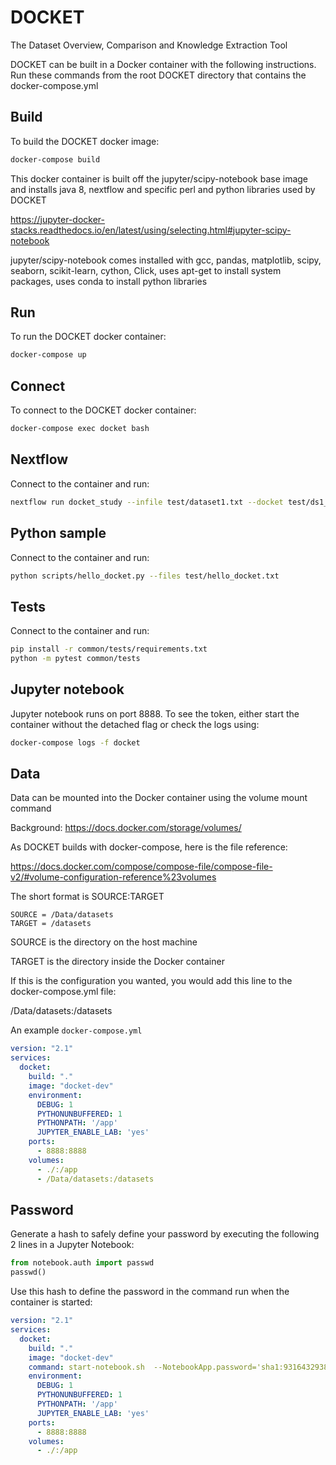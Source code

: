# DOCKET
The Dataset Overview, Comparison and Knowledge Extraction Tool

DOCKET can be built in a Docker container with the following instructions.
Run these commands from the root DOCKET directory that contains the docker-compose.yml

## Build

To build the DOCKET docker image:

```bash
docker-compose build
```

This docker container is built off the jupyter/scipy-notebook base image and installs java 8, nextflow and specific perl and python libraries used by DOCKET

 https://jupyter-docker-stacks.readthedocs.io/en/latest/using/selecting.html#jupyter-scipy-notebook

jupyter/scipy-notebook comes installed with gcc, pandas, matplotlib, scipy, seaborn, scikit-learn, cython, Click, uses apt-get to install system packages, uses conda to install python libraries

## Run

To run the DOCKET docker container:

```bash
docker-compose up
```

## Connect

To connect to the DOCKET docker container:

```bash
docker-compose exec docket bash
```


## Nextflow

Connect to the container and run:

```bash
nextflow run docket_study --infile test/dataset1.txt --docket test/ds1_test
```

## Python sample

Connect to the container and run:

```bash
python scripts/hello_docket.py --files test/hello_docket.txt
```

## Tests

Connect to the container and run:

```bash
pip install -r common/tests/requirements.txt
python -m pytest common/tests
```

## Jupyter notebook

Jupyter notebook runs on port 8888.
To see the token, either start the container without the detached flag
or check the logs using:

```bash
docker-compose logs -f docket
```

## Data

Data can be mounted into the Docker container using the volume mount command

Background: https://docs.docker.com/storage/volumes/

As DOCKET builds with docker-compose, here is the file reference:

https://docs.docker.com/compose/compose-file/compose-file-v2/#volume-configuration-reference%23volumes

The short format is SOURCE:TARGET

    SOURCE = /Data/datasets
    TARGET = /datasets

SOURCE is the directory on the host machine

TARGET is the directory inside the Docker container

If this is the configuration you wanted, you would add this line to the docker-compose.yml file:

/Data/datasets:/datasets

An example `docker-compose.yml` 

```yaml
version: "2.1"
services:
  docket:
    build: "."
    image: "docket-dev"
    environment:
      DEBUG: 1
      PYTHONUNBUFFERED: 1
      PYTHONPATH: '/app'
      JUPYTER_ENABLE_LAB: 'yes'
    ports:
      - 8888:8888
    volumes:
      - ./:/app
      - /Data/datasets:/datasets
```
## Password

Generate a hash to safely define your password by executing the following 2 lines in a Jupyter Notebook:

```python
from notebook.auth import passwd
passwd()
```

Use this hash to define the password in the command run when the container is started:

```yaml
version: "2.1"
services:
  docket:
    build: "."
    image: "docket-dev"
    command: start-notebook.sh  --NotebookApp.password='sha1:9316432938f9:93985dffbb854d31308dfe0602a51db947fb7d80'
    environment:
      DEBUG: 1
      PYTHONUNBUFFERED: 1
      PYTHONPATH: '/app'
      JUPYTER_ENABLE_LAB: 'yes'
    ports:
      - 8888:8888
    volumes:
      - ./:/app
```

